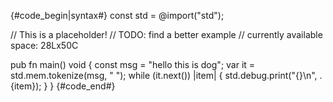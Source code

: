 {#code_begin|syntax#}
const std = @import("std");

// This is a placeholder!
// TODO: find a better example
//       currently available space: 28Lx50C

pub fn main() void {
    const msg = "hello this is dog";
    var it = std.mem.tokenize(msg, " ");
    while (it.next()) |item| {
        std.debug.print("{}\n", .{item});
    }
}
{#code_end#}